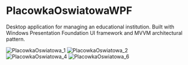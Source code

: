 # PlacowkaOswiatowaWPF
Desktop application for managing an educational institution. Built with Windows Presentation Foundation UI framework and MVVM architectural pattern.

![PlacowkaOswiatowa_1](https://github.com/PhilThson/PlacowkaOswiatowaWPF/assets/63736928/05e6db39-954e-4566-9726-9d6064ed0875)
![PlacowkaOswiatowa_2](https://github.com/PhilThson/PlacowkaOswiatowaWPF/assets/63736928/71914699-9bb2-4dff-b6cd-4499f5b09a28)
![PlacowkaOswiatowa_4](https://github.com/PhilThson/PlacowkaOswiatowaWPF/assets/63736928/f5a6858f-1988-49e9-babe-69660222718b)
![PlacowkaOswiatowa_6](https://github.com/PhilThson/PlacowkaOswiatowaWPF/assets/63736928/11a20b42-37d8-49b2-8b4e-b33aa36fcc02)
